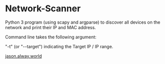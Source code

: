# Network-Scanner

Python 3 program (using scapy and argparse) to discover all devices on the network and print their IP and MAC address.

Command line takes the following argument:

"-t" (or "--target") indicating the Target IP / IP range.

[jason.alway.world](http://jason.alway.world)
